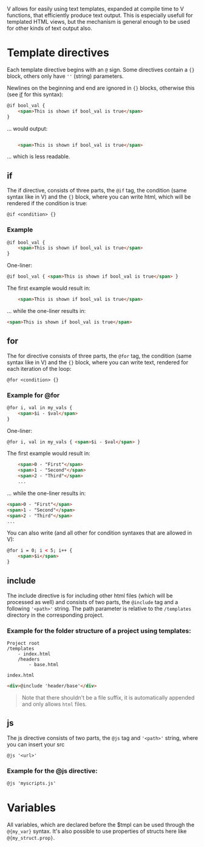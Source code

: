 V allows for easily using text templates, expanded at compile time to
V functions, that efficiently produce text output. This is especially
usefull for templated HTML views, but the mechanism is general enough
to be used for other kinds of text output also.

# Template directives
Each template directive begins with an `@` sign.
Some directives contain a `{}` block, others only have `''` (string) parameters.

Newlines on the beginning and end are ignored in `{}` blocks,
otherwise this (see [if](#if) for this syntax):
```html
@if bool_val {
    <span>This is shown if bool_val is true</span>
}
```
... would output:
```html

    <span>This is shown if bool_val is true</span>

```
... which is less readable.

## if
The if directive, consists of three parts, the `@if` tag, the condition (same syntax like in V)
and the `{}` block, where you can write html, which will be rendered if the condition is true:
```
@if <condition> {}
```

### Example
```html
@if bool_val {
    <span>This is shown if bool_val is true</span>
}
```
One-liner:
```html
@if bool_val { <span>This is shown if bool_val is true</span> }
```

The first example would result in:
```html
    <span>This is shown if bool_val is true</span>
```
... while the one-liner results in:
```html
<span>This is shown if bool_val is true</span>
```

## for
The for directive consists of three parts, the `@for` tag,
the condition (same syntax like in V) and the `{}` block,
where you can write text, rendered for each iteration of the loop:
```
@for <condition> {}
```

### Example for @for
```html
@for i, val in my_vals {
    <span>$i - $val</span>
}
```
One-liner:
```html
@for i, val in my_vals { <span>$i - $val</span> }
```

The first example would result in:
```html
    <span>0 - "First"</span>
    <span>1 - "Second"</span>
    <span>2 - "Third"</span>
    ...
```
... while the one-liner results in:
```html
<span>0 - "First"</span>
<span>1 - "Second"</span>
<span>2 - "Third"</span>
...
```

You can also write (and all other for condition syntaxes that are allowed in V):
```html
@for i = 0; i < 5; i++ {
    <span>$i</span>
}
```

## include
The include directive is for including other html files (which will be processed as well)
and consists of two parts, the `@include` tag and a following `'<path>'` string.
The path parameter is relative to the `/templates` directory in the corresponding project.

### Example for the folder structure of a project using templates:
```
Project root
/templates
    - index.html
    /headers
        - base.html
```

`index.html`
```html
<div>@include 'header/base'</div>
```
> Note that there shouldn't be a file suffix,
    it is automatically appended and only allows `html` files.


## js
The js directive consists of two parts, the `@js` tag and `'<path>'` string,
where you can insert your src
```
@js '<url>'
```

### Example for the @js directive:
```html
@js 'myscripts.js'
```

# Variables
All variables, which are declared before the $tmpl can be used through the `@{my_var}` syntax.
It's also possible to use properties of structs here like `@{my_struct.prop}`.

